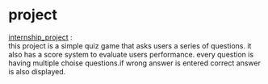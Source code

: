 # project

[internship_project](internship_project1.py) :<br>
this project is a simple quiz game that asks users a series of questions. it also has a score system to evaluate users performance. every question is having multiple choise questions.if wrong answer is entered correct answer is also displayed.
